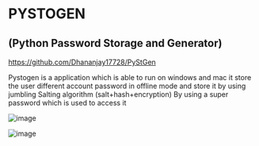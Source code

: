 # PYSTOGEN
## (Python Password Storage and Generator)
https://github.com/Dhananjay17728/PyStGen

Pystogen is a application which is able to run on windows and mac it store the user different account password in offline mode and store it by using jumbling Salting algorithm (salt+hash+encryption)
By using a super password which is used to access it  

![image](https://github.com/Dhananjay17728/PyStGen/assets/72619245/93242709-dd01-40e9-8c08-79b45d60d7da)

![image](https://github.com/Dhananjay17728/PyStGen/assets/72619245/a3490115-ce38-481a-aac7-06ddf2a0c6cf)
